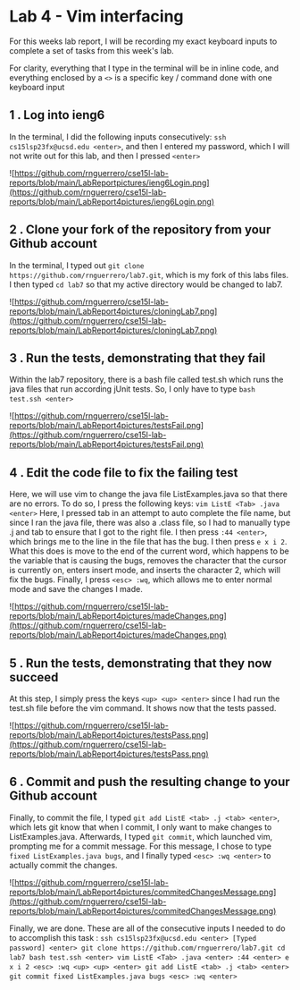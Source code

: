 Lab 4 - Vim interfacing 
===

For this weeks lab report, I will be recording my exact keyboard inputs to complete a set of tasks from this week's lab.

For clarity, everything that I type in the terminal will be in inline code, and everything enclosed by a `<>` is a specific key / command done with one keyboard input

1 . Log into ieng6
---

In the terminal, I did the following inputs consecutively: `ssh cs15lsp23fx@ucsd.edu <enter>`, and then I entered my password, which I will not write out for this lab, and then I pressed `<enter>`

![https://github.com/rnguerrero/cse15l-lab-reports/blob/main/LabReportpictures/ieng6Login.png](https://github.com/rnguerrero/cse15l-lab-reports/blob/main/LabReport4pictures/ieng6Login.png)

2 . Clone your fork of the repository from your Github account
---
In the terminal, I typed out `git clone https://github.com/rnguerrero/lab7.git`, which is my fork of this labs files.
I then typed `cd lab7` so that my active directory would be changed to lab7. 

![https://github.com/rnguerrero/cse15l-lab-reports/blob/main/LabReport4pictures/cloningLab7.png](https://github.com/rnguerrero/cse15l-lab-reports/blob/main/LabReport4pictures/cloningLab7.png)

3 . Run the tests, demonstrating that they fail
---
Within the lab7 repository, there is a bash file called test.sh which runs the java files that run according jUnit tests. So, I only have to type `bash test.ssh <enter>`

![https://github.com/rnguerrero/cse15l-lab-reports/blob/main/LabReport4pictures/testsFail.png](https://github.com/rnguerrero/cse15l-lab-reports/blob/main/LabReport4pictures/testsFail.png)


4 . Edit the code file to fix the failing test
---
Here, we will use vim to change the java file ListExamples.java so that there are no errors. To do so, I press the following keys: `vim ListE <Tab> .java <enter>` Here, I pressed tab in an attempt to auto complete the file name, but since I ran the java file, there was also a .class file, so I had to manually type .j and tab to ensure that I got to the right file.
I then press `:44 <enter>`, which brings me to the line in the file that has the bug. I then press `e x i 2`. What this does is move to the end of the current word, which happens to be the variable that is causing the bugs, removes the character that the cursor is currently on, enters insert mode, and inserts the character 2, which will fix the bugs. Finally, I press `<esc> :wq`, which allows me to enter normal mode and save the changes I made.

![https://github.com/rnguerrero/cse15l-lab-reports/blob/main/LabReport4pictures/madeChanges.png](https://github.com/rnguerrero/cse15l-lab-reports/blob/main/LabReport4pictures/madeChanges.png)

5 . Run the tests, demonstrating that they now succeed 
---
At this step, I simply press the keys `<up> <up> <enter>` since I had run the test.sh file before the vim command. It shows now that the tests passed.

![https://github.com/rnguerrero/cse15l-lab-reports/blob/main/LabReport4pictures/testsPass.png](https://github.com/rnguerrero/cse15l-lab-reports/blob/main/LabReport4pictures/testsPass.png)

6 . Commit and push the resulting change to your Github account
---
Finally, to commit the file, I typed `git add ListE <tab> .j <tab> <enter>`, which lets git know that when I commit, I only want to make changes to ListExamples.java. Afterwards, I typed `git commit`, which launched vim, prompting me for a commit message. For this message, I chose to type `fixed ListExamples.java bugs`, and I finally typed `<esc> :wq <enter>` to actually commit the changes.

![https://github.com/rnguerrero/cse15l-lab-reports/blob/main/LabReport4pictures/commitedChangesMessage.png](https://github.com/rnguerrero/cse15l-lab-reports/blob/main/LabReport4pictures/commitedChangesMessage.png)
  
Finally, we are done. These are all of the consecutive inputs I needed to do to accomplish this task : 
`ssh cs15lsp23fx@ucsd.edu <enter> [Typed password] <enter> git clone https://github.com/rnguerrero/lab7.git cd lab7 bash test.ssh <enter> vim ListE <Tab> .java <enter> :44 <enter> e x i 2 <esc> :wq <up> <up> <enter> git add ListE <tab> .j <tab> <enter> git commit fixed ListExamples.java bugs <esc> :wq <enter>`

  
  
  
  

